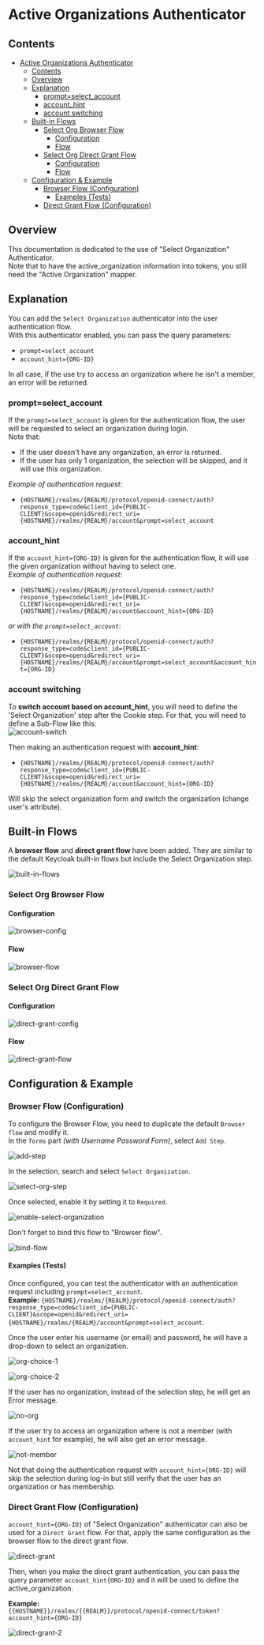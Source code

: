 # Active Organizations Authenticator

## Contents
<!-- TOC -->
* [Active Organizations Authenticator](#active-organizations-authenticator)
  * [Contents](#contents)
  * [Overview](#overview)
  * [Explanation](#explanation)
    * [prompt=select_account](#promptselect_account)
    * [account_hint](#account_hint)
    * [account switching](#account-switching)
  * [Built-in Flows](#built-in-flows)
    * [Select Org Browser Flow](#select-org-browser-flow)
      * [Configuration](#configuration)
      * [Flow](#flow)
    * [Select Org Direct Grant Flow](#select-org-direct-grant-flow)
      * [Configuration](#configuration-1)
      * [Flow](#flow-1)
  * [Configuration & Example](#configuration--example)
    * [Browser Flow (Configuration)](#browser-flow-configuration)
      * [Examples (Tests)](#examples-tests)
    * [Direct Grant Flow (Configuration)](#direct-grant-flow-configuration)
<!-- TOC -->

## Overview
This documentation is dedicated to the use of "Select Organization" Authenticator.  
Note that to have the active_organization information into tokens, you still need the "Active Organization" mapper.

## Explanation
You can add the `Select Organization` authenticator into the user authentication flow.  
With this authenticator enabled, you can pass the query parameters:
- `prompt=select_account`
- `account_hint={ORG-ID}`

In all case, if the use try to access an organization where he isn't a member, an error will be returned.


### prompt=select_account
If the `prompt=select_account` is given for the authentication flow, the user will be requested to select an organization during login.  
Note that:
- If the user doesn't have any organization, an error is returned.  
- If the user has only 1 organization, the selection will be skipped, and it will use this organization.

_Example of authentication request:_  
- `{HOSTNAME}/realms/{REALM}/protocol/openid-connect/auth?response_type=code&client_id={PUBLIC-CLIENT}&scope=openid&redirect_uri={HOSTNAME}/realms/{REALM}/account&prompt=select_account`


### account_hint
If the `account_hint={ORG-ID}` is given for the authentication flow, it will use the given organization without having to select one.   
_Example of authentication request:_  
- `{HOSTNAME}/realms/{REALM}/protocol/openid-connect/auth?response_type=code&client_id={PUBLIC-CLIENT}&scope=openid&redirect_uri={HOSTNAME}/realms/{REALM}/account&account_hint={ORG-ID}`  

_or with the `prompt=select_account`_:
- `{HOSTNAME}/realms/{REALM}/protocol/openid-connect/auth?response_type=code&client_id={PUBLIC-CLIENT}&scope=openid&redirect_uri={HOSTNAME}/realms/{REALM}/account&prompt=select_account&account_hint={ORG-ID}`


### account switching
To **switch account based on account_hint**, you will need to define the 'Select Organization' step after the Cookie step. For that, you will need to
define a Sub-Flow like this:  
![account-switch](assets/active-organization-authenticator/account-switch.png)

Then making an authentication request with **account_hint**: 
- `{HOSTNAME}/realms/{REALM}/protocol/openid-connect/auth?response_type=code&client_id={PUBLIC-CLIENT}&scope=openid&redirect_uri={HOSTNAME}/realms/{REALM}/account&account_hint={ORG-ID}`  

Will skip the select organization form and switch the organization (change user's attribute).


## Built-in Flows
A **browser flow** and **direct grant flow** have been added. They are similar to the default Keycloak built-in flows but include the Select Organization step.

![built-in-flows](assets/active-organization-authenticator/built-in-flows.png)  

### Select Org Browser Flow
#### Configuration
![browser-config](assets/active-organization-authenticator/browser-config.png)

#### Flow
![browser-flow](assets/active-organization-authenticator/browser-flow.png)

### Select Org Direct Grant Flow
#### Configuration
![direct-grant-config](assets/active-organization-authenticator/direct-grant-config.png)

#### Flow
![direct-grant-flow](assets/active-organization-authenticator/direct-grant-flow.png)


## Configuration & Example

### Browser Flow (Configuration)
To configure the Browser Flow, you need to duplicate the default `Browser flow` and modify it.  
In the `forms` part _(with Username Password Form)_, select `Add Step`.

![add-step](assets/active-organization-authenticator/add-step.png)

In the selection, search and select `Select Organization`.

![select-org-step](assets/active-organization-authenticator/select-org-step.png)

Once selected, enable it by setting it to `Required`.

![enable-select-organization](assets/active-organization-authenticator/enable-select-organization.png)

Don't forget to bind this flow to "Browser flow".

![bind-flow](assets/active-organization-authenticator/bind-flow.png)

#### Examples (Tests)
Once configured, you can test the authenticator with an authentication request including `prompt=select_account`.  
**Example:** `{HOSTNAME}/realms/{REALM}/protocol/openid-connect/auth?response_type=code&client_id={PUBLIC-CLIENT}&scope=openid&redirect_uri={HOSTNAME}/realms/{REALM}/account&prompt=select_account`.  

Once the user enter his username (or email) and password, he will have a drop-down to select an organization.

![org-choice-1](assets/active-organization-authenticator/org-choice-1.png)

![org-choice-2](assets/active-organization-authenticator/org-choice-2.png)

If the user has no organization, instead of the selection step, he will get an Error message.

![no-org](assets/active-organization-authenticator/no-org.png)

If the user try to access an organization where is not a member (with `account_hint` for example), he will also get an error message.

![not-member](assets/active-organization-authenticator/not-member.png)

Not that doing the authentication request with `account_hint={ORG-ID}` will skip the selection during log-in but still verify that the user has an organization or has membership.


### Direct Grant Flow (Configuration)

`account_hint={ORG-ID}` of "Select Organization" authenticator can also be used for a `Direct Grant` flow. 
For that, apply the same configuration as the browser flow to the direct grant flow.

![direct-grant](assets/active-organization-authenticator/direct-grant.png)

Then, when you make the direct grant authentication, you can pass the query parameter `account_hint{ORG-ID}` and it will be used to define the active_organization.

**Example:**  
`{{HOSTNAME}}/realms/{{REALM}}/protocol/openid-connect/token?account_hint={ORG-ID}`

![direct-grant-2](assets/active-organization-authenticator/direct-grant-2.png)
